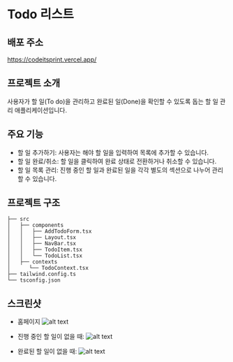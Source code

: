# Todo 리스트

## 배포 주소

https://codeitsprint.vercel.app/

## 프로젝트 소개

사용자가 할 일(To do)을 관리하고 완료된 일(Done)을 확인할 수 있도록 돕는 할 일 관리 애플리케이션입니다.

## 주요 기능

- 할 일 추가하기: 사용자는 해야 할 일을 입력하여 목록에 추가할 수 있습니다.
- 할 일 완료/취소: 할 일을 클릭하여 완료 상태로 전환하거나 취소할 수 있습니다.
- 할 일 목록 관리: 진행 중인 할 일과 완료된 일을 각각 별도의 섹션으로 나누어 관리할 수 있습니다.

## 프로젝트 구조

```
├── src
│   ├── components
│   │   ├── AddTodoForm.tsx
│   │   ├── Layout.tsx
│   │   ├── NavBar.tsx
│   │   ├── TodoItem.tsx
│   │   └── TodoList.tsx
│   ├── contexts
│      └── TodoContext.tsx
├── tailwind.config.ts
└── tsconfig.json
```

## 스크린샷

- 홈페이지
  ![alt text](image.png)

- 진행 중인 할 일이 없을 때:
  ![alt text](image-1.png)
- 완료된 할 일이 없을 때:
  ![alt text](image-2.png)

